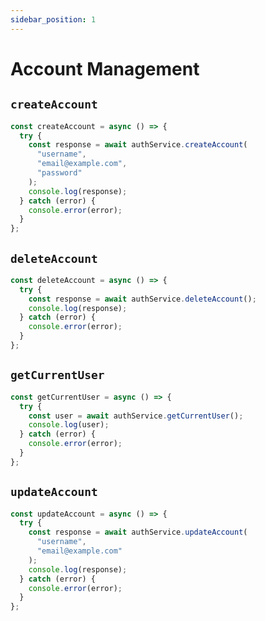 ```yaml
---
sidebar_position: 1
---
```


# Account Management

## `createAccount`

```typescript
const createAccount = async () => {
  try {
    const response = await authService.createAccount(
      "username",
      "email@example.com",
      "password"
    );
    console.log(response);
  } catch (error) {
    console.error(error);
  }
};
```

## `deleteAccount`

```typescript
const deleteAccount = async () => {
  try {
    const response = await authService.deleteAccount();
    console.log(response);
  } catch (error) {
    console.error(error);
  }
};
```

## `getCurrentUser`

```typescript
const getCurrentUser = async () => {
  try {
    const user = await authService.getCurrentUser();
    console.log(user);
  } catch (error) {
    console.error(error);
  }
};
```

## `updateAccount`

```typescript
const updateAccount = async () => {
  try {
    const response = await authService.updateAccount(
      "username",
      "email@example.com"
    );
    console.log(response);
  } catch (error) {
    console.error(error);
  }
};
```
